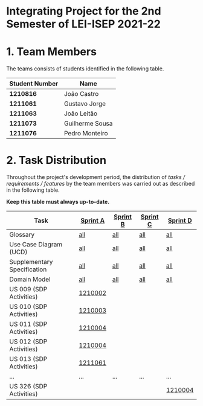 # Integrating Project for the 2nd Semester of LEI-ISEP 2021-22 

# 1. Team Members

The teams consists of students identified in the following table. 

| Student Number	| Name |
|--------------|----------------------------|
| **1210816**  | João Castro                |
| **1211061**  | Gustavo Jorge              |
| **1211063**  | João Leitão                |
| **1211073**  | Guilherme Sousa            |
| **1211076**  | Pedro Monteiro             |


# 2. Task Distribution ###


Throughout the project's development period, the distribution of _tasks / requirements / features_ by the team members was carried out as described in the following table. 

**Keep this table must always up-to-date.**

| Task                      | [Sprint A](SprintA/README.md) | [Sprint B](SprintB/README.md) | [Sprint C](SprintC/README.md) |  [Sprint D](SprintD/README.md) |
|-----------------------------|------------|------------|------------|------------|
| Glossary  |  [all](SprintA/Glossary.md)   |   [all](SprintB/Glossary.md)  |   [all](SprintC/Glossary.md)  | [all](SprintD/Glossary.md)  |
| Use Case Diagram (UCD)  |  [all](SprintA/UCD.md)   |   [all](SprintB/UCD.md)  |   [all](SprintC/UCD.md)  | [all](SprintD/UCD.md)  |
| Supplementary Specification   |  [all](SprintA/FURPS.md)   |   [all](SprintB/FURPS.md)  |   [all](SprintC/FURPS.md)  | [all](SprintD/FURPS.md)  |
| Domain Model  |  [all](SprintA/DM.md)   |   [all](SprintB/DM.md)  |   [all](SprintC/DM.md)  | [all](SprintD/DM.md)  |
| US 009 (SDP Activities)  |  [1210002](SprintA/US009.md)   |    |   |  |
| US 010 (SDP Activities)  |  [1210003](SprintA/US010.md)   |    |   |  |
| US 011 (SDP Activities)  |  [1210004](SprintA/US011.md)   |    |   |  |
| US 012 (SDP Activities)  |  [1210004](SprintA/US012.md)   |    |   |  |
| US 013 (SDP Activities)  |  [1211061](SprintA/US013.md)   |    |   |  |
| ...  |  ...   | ...   | ...  | ... |
| US 326 (SDP Activities)  |    |    |   | [1210004](SprintA/US326.md) |


